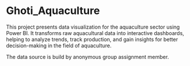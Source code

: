 # Ghoti_Aquaculture
This project presents data visualization for the aquaculture sector using Power BI. It transforms raw aquacultural data into interactive dashboards, helping to analyze trends, track production, and gain insights for better decision-making in the field of aquaculture.

The data source is build by anonymous group assignment member.
